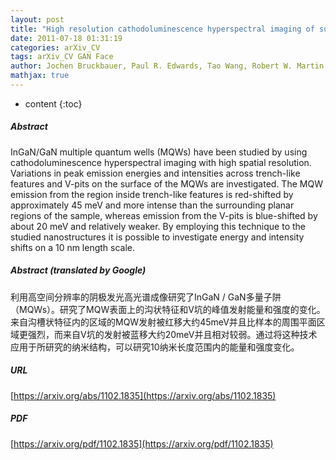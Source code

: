 ```yaml
---
layout: post
title: "High resolution cathodoluminescence hyperspectral imaging of surface features in InGaN/GaN multiple quantum well structures"
date: 2011-07-18 01:31:19
categories: arXiv_CV
tags: arXiv_CV GAN Face
author: Jochen Bruckbauer, Paul R. Edwards, Tao Wang, Robert W. Martin
mathjax: true
---
```


* content
{:toc}

##### Abstract
InGaN/GaN multiple quantum wells (MQWs) have been studied by using cathodoluminescence hyperspectral imaging with high spatial resolution. Variations in peak emission energies and intensities across trench-like features and V-pits on the surface of the MQWs are investigated. The MQW emission from the region inside trench-like features is red-shifted by approximately 45 meV and more intense than the surrounding planar regions of the sample, whereas emission from the V-pits is blue-shifted by about 20 meV and relatively weaker. By employing this technique to the studied nanostructures it is possible to investigate energy and intensity shifts on a 10 nm length scale.

##### Abstract (translated by Google)
利用高空间分辨率的阴极发光高光谱成像研究了InGaN / GaN多量子阱（MQWs）。研究了MQW表面上的沟状特征和V坑的峰值发射能量和强度的变化。来自沟槽状特征内的区域的MQW发射被红移大约45meV并且比样本的周围平面区域更强烈，而来自V坑的发射被蓝移大约20meV并且相对较弱。通过将这种技术应用于所研究的纳米结构，可以研究10纳米长度范围内的能量和强度变化。

##### URL
[https://arxiv.org/abs/1102.1835](https://arxiv.org/abs/1102.1835)

##### PDF
[https://arxiv.org/pdf/1102.1835](https://arxiv.org/pdf/1102.1835)

